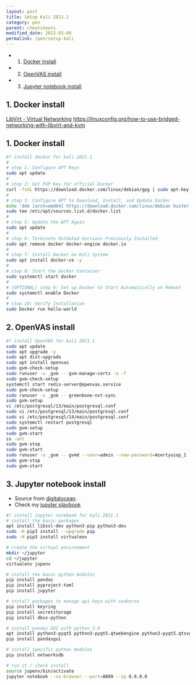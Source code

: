```yaml
---
layout: post
title: Setup Kali 2021.1 
category: pen
parent: cheatsheets
modified_date: 2022-03-09
permalink: /pen/setup-kali
---
```


<!-- vscode-markdown-toc -->
* 1. [Docker install](#Dockerinstall)
* 2. [OpenVAS install](#OpenVASinstall)
* 3. [Jupyter notebook install](#Jupyternotebookinstall)

<!-- vscode-markdown-toc-config
	numbering=true
	autoSave=true
	/vscode-markdown-toc-config -->
<!-- /vscode-markdown-toc -->

##  1. <a name='Dockerinstall'></a>Docker install

[LibVirt - Virtual Networking](https://wiki.libvirt.org/page/VirtualNetworking)
https://linuxconfig.org/how-to-use-bridged-networking-with-libvirt-and-kvm

##  1. <a name='Dockerinstall'></a>Docker install

```bash
#? install docker for kali 2021.1
#
# step 1: Configure APT Keys
sudo apt update
#
# step 2: Get PGP Key for official Docker
curl -fsSL https://download.docker.com/linux/debian/gpg | sudo apt-key add -
#
# step 3: Configure APT to Download, Install, and Update Docker
echo 'deb [arch=amd64] https://download.docker.com/linux/debian buster stable' |
sudo tee /etc/apt/sources.list.d/docker.list
#
# step 5: Update the APT Again
sudo apt update
#
# step 6: Terminate Outdated Versions Previously Installed
sudo apt remove docker docker-engine docker.io
#
# step 7: Install Docker on Kali System
sudo apt install docker-ce -y
#
# step 8: Start the Docker Container
sudo systemctl start docker
#
# (OPTIONAL) step 9: Set up Docker to Start Automatically on Reboot
sudo systemctl enable Docker
#
# step 10: Verify Installation
sudo Docker run hello-world

```
##  2. <a name='OpenVASinstall'></a>OpenVAS install
```bash
#? install OpenVAS for kali 2021.1
sudo apt update
sudo apt upgrade -y
sudo apt dist-upgrade
sudo apt install openvas
sudo gvm-check-setup
sudo runuser -u _gvm -- gvm-manage-certs -a -f
sudo gvm-check-setup
systemctl start redis-server@openvas.service
sudo gvm-check-setup
sudo runuser -u _gvm -- greenbone-nvt-sync
sudo gvm-setup
vi /etc/postgresql/13/main/postgresql.conf
sudo vi /etc/postgresql/13/main/postgresql.conf
sudo vi /etc/postgresql/14/main/postgresql.conf
sudo systemctl restart postgresql
sudo gvm-setup
sudo gvm-start
ss -ant
sudo gvm-stop
sudo gvm-start
sudo runuser -u _gvm -- gvmd --user=admin --new-password=Azertyuiop_1
sudo gvm-stop
sudo gvm-start

```
##  3. <a name='Jupyternotebookinstall'></a>Jupyter notebook install
 
 - Source from [digitalocean](https://www.digitalocean.com/community/tutorials/how-to-set-up-jupyter-notebook-with-python-3-on-ubuntu-20-04-and-connect-via-ssh-tunneling).
 - Check my [jupyter playbook](/playbook/)
 
```bash
#? install Jupyter notebook for kali 2021.1
# install the basic packages 
apt install libssl-dev python3-pip python3-dev
sudo -H pip3 install --upgrade pip
sudo -H pip3 install virtualenv

# create the virtual environment
mkdir ~/jupyter
cd ~/jupyter
virtualenv jupenv

# install the basic python modules
pip install pandas
pip install pyproject-toml
pip install jupyter

# install packages to manage api keys with seahorse
pip install keyring
pip install secretstorage 
pip install dbus-python 

# install pandas GUI with python 3.9
apt install python3-pyqt5 python3-pyqt5.qtwebengine python3-pyqt5.qtsvg python3-pyqt5.qtchart  python3-pyqt5.sip
pip install pandasgui

# install specific python modules
pip install networksdb

# run it / check install
source jupenv/bin/activate
jupyter notebook --no-browser --port=8889 --ip 0.0.0.0
```


